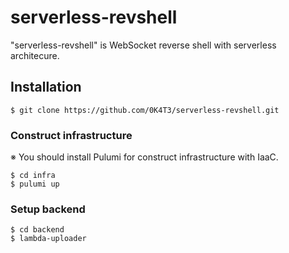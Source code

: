 # serverless-revshell

"serverless-revshell" is WebSocket reverse shell with serverless architecure.

## Installation

```
$ git clone https://github.com/0K4T3/serverless-revshell.git
```

### Construct infrastructure

※ You should install Pulumi for construct infrastructure with IaaC.

```
$ cd infra
$ pulumi up
```

### Setup backend

```
$ cd backend
$ lambda-uploader
```